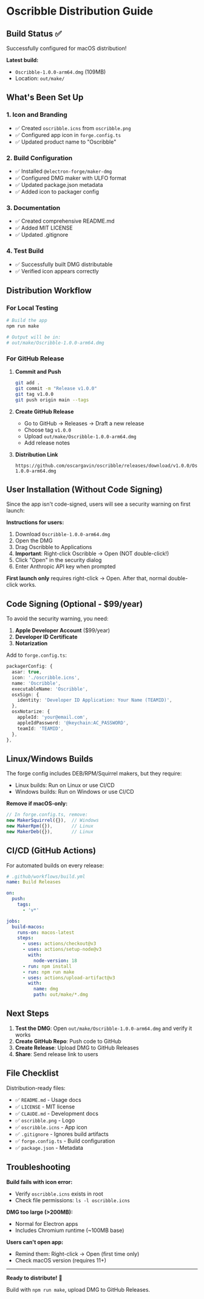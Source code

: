 # Oscribble Distribution Guide

## Build Status ✅

Successfully configured for macOS distribution!

**Latest build:**
- `Oscribble-1.0.0-arm64.dmg` (109MB)
- Location: `out/make/`

## What's Been Set Up

### 1. Icon and Branding
- ✅ Created `oscribble.icns` from `oscribble.png`
- ✅ Configured app icon in `forge.config.ts`
- ✅ Updated product name to "Oscribble"

### 2. Build Configuration
- ✅ Installed `@electron-forge/maker-dmg`
- ✅ Configured DMG maker with ULFO format
- ✅ Updated package.json metadata
- ✅ Added icon to packager config

### 3. Documentation
- ✅ Created comprehensive README.md
- ✅ Added MIT LICENSE
- ✅ Updated .gitignore

### 4. Test Build
- ✅ Successfully built DMG distributable
- ✅ Verified icon appears correctly

## Distribution Workflow

### For Local Testing

```bash
# Build the app
npm run make

# Output will be in:
# out/make/Oscribble-1.0.0-arm64.dmg
```

### For GitHub Release

1. **Commit and Push**
   ```bash
   git add .
   git commit -m "Release v1.0.0"
   git tag v1.0.0
   git push origin main --tags
   ```

2. **Create GitHub Release**
   - Go to GitHub → Releases → Draft a new release
   - Choose tag `v1.0.0`
   - Upload `out/make/Oscribble-1.0.0-arm64.dmg`
   - Add release notes

3. **Distribution Link**
   ```
   https://github.com/oscargavin/oscribble/releases/download/v1.0.0/Oscribble-1.0.0-arm64.dmg
   ```

## User Installation (Without Code Signing)

Since the app isn't code-signed, users will see a security warning on first launch:

**Instructions for users:**

1. Download `Oscribble-1.0.0-arm64.dmg`
2. Open the DMG
3. Drag Oscribble to Applications
4. **Important**: Right-click Oscribble → Open (NOT double-click!)
5. Click "Open" in the security dialog
6. Enter Anthropic API key when prompted

**First launch only** requires right-click → Open. After that, normal double-click works.

## Code Signing (Optional - $99/year)

To avoid the security warning, you need:

1. **Apple Developer Account** ($99/year)
2. **Developer ID Certificate**
3. **Notarization**

Add to `forge.config.ts`:

```typescript
packagerConfig: {
  asar: true,
  icon: './oscribble.icns',
  name: 'Oscribble',
  executableName: 'Oscribble',
  osxSign: {
    identity: 'Developer ID Application: Your Name (TEAMID)',
  },
  osxNotarize: {
    appleId: 'your@email.com',
    appleIdPassword: '@keychain:AC_PASSWORD',
    teamId: 'TEAMID',
  },
},
```

## Linux/Windows Builds

The forge config includes DEB/RPM/Squirrel makers, but they require:
- Linux builds: Run on Linux or use CI/CD
- Windows builds: Run on Windows or use CI/CD

**Remove if macOS-only:**

```typescript
// In forge.config.ts, remove:
new MakerSquirrel({}),  // Windows
new MakerRpm({}),       // Linux
new MakerDeb({}),       // Linux
```

## CI/CD (GitHub Actions)

For automated builds on every release:

```yaml
# .github/workflows/build.yml
name: Build Releases

on:
  push:
    tags:
      - 'v*'

jobs:
  build-macos:
    runs-on: macos-latest
    steps:
      - uses: actions/checkout@v3
      - uses: actions/setup-node@v3
        with:
          node-version: 18
      - run: npm install
      - run: npm run make
      - uses: actions/upload-artifact@v3
        with:
          name: dmg
          path: out/make/*.dmg
```

## Next Steps

1. **Test the DMG**: Open `out/make/Oscribble-1.0.0-arm64.dmg` and verify it works
2. **Create GitHub Repo**: Push code to GitHub
3. **Create Release**: Upload DMG to GitHub Releases
4. **Share**: Send release link to users

## File Checklist

Distribution-ready files:
- ✅ `README.md` - Usage docs
- ✅ `LICENSE` - MIT license
- ✅ `CLAUDE.md` - Development docs
- ✅ `oscribble.png` - Logo
- ✅ `oscribble.icns` - App icon
- ✅ `.gitignore` - Ignores build artifacts
- ✅ `forge.config.ts` - Build configuration
- ✅ `package.json` - Metadata

## Troubleshooting

**Build fails with icon error:**
- Verify `oscribble.icns` exists in root
- Check file permissions: `ls -l oscribble.icns`

**DMG too large (>200MB):**
- Normal for Electron apps
- Includes Chromium runtime (~100MB base)

**Users can't open app:**
- Remind them: Right-click → Open (first time only)
- Check macOS version (requires 11+)

---

**Ready to distribute!** 🚀

Build with `npm run make`, upload DMG to GitHub Releases.
